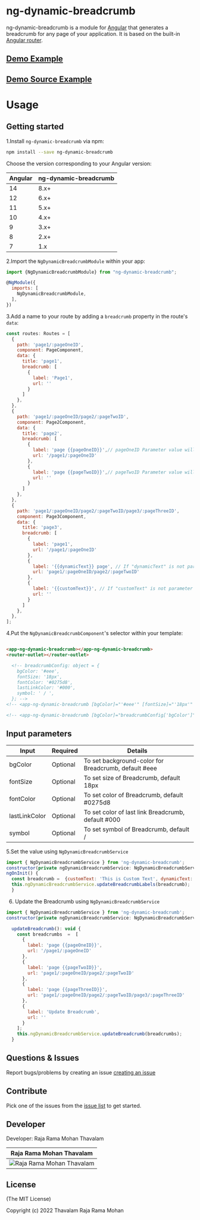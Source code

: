 # ng-dynamic-breadcrumb


ng-dynamic-breadcrumb is a module for [Angular](https://angular.io/) that generates a breadcrumb for any page of your application. It is based on the built-in [Angular router](https://angular.io/docs/ts/latest/guide/router.html).

## [Demo  Example ](https://ng-dynamic-breadcrumb.stackblitz.io/)
## [Demo  Source Example ](https://stackblitz.com/edit/ng-dynamic-breadcrumb)

# Usage

## Getting started

1.Install `ng-dynamic-breadcrumb` via npm:

```bash
npm install --save ng-dynamic-breadcrumb
```
Choose the version corresponding to your Angular version:

 Angular     | ng-dynamic-breadcrumb
 ----------- | ------------------- 
 14          | 8.x+    
 12          | 6.x+    
 11          | 5.x+    
 10          | 4.x+    
 9           | 3.x+                 
 8           | 2.x+               
 7           | 1.x   

2.Import the `NgDynamicBreadcrumbModule` within your app:

```js
import {NgDynamicBreadcrumbModule} from "ng-dynamic-breadcrumb";

@NgModule({
  imports: [
    NgDynamicBreadcrumbModule,
  ],
})
```

3.Add a name to your route by adding a `breadcrumb` property in the route's `data`:

```js
const routes: Routes = [
  {
    path: 'page1/:pageOneID',
    component: PageComponent,
    data: {
      title: 'page1',
      breadcrumb: [
        {
          label: 'Page1',
          url: ''
        }
      ]
    },
  },
  {
    path: 'page1/:pageOneID/page2/:pageTwoID',
    component: Page2Component,
    data: {
      title: 'page2', 
      breadcrumb: [
        {
          label: 'page {{pageOneID}}',// pageOneID Parameter value will be add 
          url: '/page1/:pageOneID'
        },
        {
          label: 'page {{pageTwoID}}',// pageTwoID Parameter value will be add 
          url: ''
        }
      ]
    },
  },
  {
    path: 'page1/:pageOneID/page2/:pageTwoID/page3/:pageThreeID',
    component: Page3Component,
    data: {
      title: 'page3',
      breadcrumb: [
        {
          label: 'page1',
          url: '/page1/:pageOneID'
        },
        {
          label: '{{dynamicText}} page', // If "dynamicText" is not parameter , should be set value  using NgMatBreadcrumbService, More info please check the 5th point.
          url: 'page1/:pageOneID/page2/:pageTwoID'
        },
        {
          label: '{{customText}}', // If "customText" is not parameter , should be set value  using NgMatBreadcrumbService, More info please check the 5th point.
          url: ''
        }
      ]
    },
  },
];
```


4.Put the `NgDynamicBreadcrumbComponent`'s selector within your template:


```html

<app-ng-dynamic-breadcrumb></app-ng-dynamic-breadcrumb>
<router-outlet></router-outlet>

  <!-- breadcrumbConfig: object = {
    bgColor: '#eee',
    fontSize: '18px',
    fontColor: '#0275d8',
    lastLinkColor: '#000',
    symbol: ' / ',
  }; -->
<!-- <app-ng-dynamic-breadcrumb [bgColor]="'#eee'" [fontSize]="'18px'" [fontColor]="'#0275d8'" [lastLinkColor]="'#000'" [symbol]="' << '"></app-ng-dynamic-breadcrumb> -->

<!-- <app-ng-dynamic-breadcrumb [bgColor]="breadcrumbConfig['bgColor']" [fontSize]="breadcrumbConfig['fontSize']" [fontColor]="breadcrumbConfig['fontColor']" [lastLinkColor]="breadcrumbConfig['lastLinkColor']" [symbol]="breadcrumbConfig['symbol']"></app-ng-dynamic-breadcrumb> -->
```


## Input parameters

| Input | Required | Details |
| ---- | ---- | ---- |
| bgColor | Optional | To set background-color for  Breadcrumb, default #eee |
| fontSize | Optional | To set size of  Breadcrumb,  default 18px |
| fontColor | Optional | To set color of  Breadcrumb,  default #0275d8 |
| lastLinkColor | Optional | To set color of last link  Breadcrumb,  default #000 |
| symbol | Optional | To set symbol of Breadcrumb,  default / |



5.Set the value using `NgDynamicBreadcrumbService`

```js
import { NgDynamicBreadcrumbService } from 'ng-dynamic-breadcrumb';
constructor(private ngDynamicBreadcrumbService: NgDynamicBreadcrumbService) { }
ngOnInit() {
  const breadcrumb =  {customText: 'This is Custom Text', dynamicText: 'Level 2 '};
  this.ngDynamicBreadcrumbService.updateBreadcrumbLabels(breadcrumb);
  }
```

6. Update the Breadcrumb  using `NgDynamicBreadcrumbService`

```js
import { NgDynamicBreadcrumbService } from 'ng-dynamic-breadcrumb';
constructor(private ngDynamicBreadcrumbService: NgDynamicBreadcrumbService) { }

  updateBreadcrumb(): void {
    const breadcrumbs  =  [
      {
        label: 'page {{pageOneID}}',
        url: '/page1/:pageOneID'
      },
      {
        label: 'page {{pageTwoID}}',
        url: 'page1/:pageOneID/page2/:pageTwoID'
      },
      {
        label: 'page {{pageThreeID}}',
        url: 'page1/:pageOneID/page2/:pageTwoID/page3/:pageThreeID'
      },
      {
        label: 'Update Breadcrumb',
        url: ''
      }
    ];
    this.ngDynamicBreadcrumbService.updateBreadcrumb(breadcrumbs);
  }
```

## Questions & Issues

Report bugs/problems by creating an issue [creating an issue](https://github.com/rajaramtt/ng7-dynamic-breadcrumb/issues)


## Contribute

 Pick one of the issues from the  [issue list](https://github.com/rajaramtt/ng7-dynamic-breadcrumb/issues) to get started.

## Developer

Developer: Raja Rama Mohan Thavalam 


| Raja Rama Mohan Thavalam | 
| ----------------- |
| ![Raja Rama Mohan Thavalam][rajaramtt] |

[rajaramtt]: https://avatars1.githubusercontent.com/u/17231665



## License


(The MIT License)

Copyright (c) 2022 Thavalam Raja Rama Mohan 

